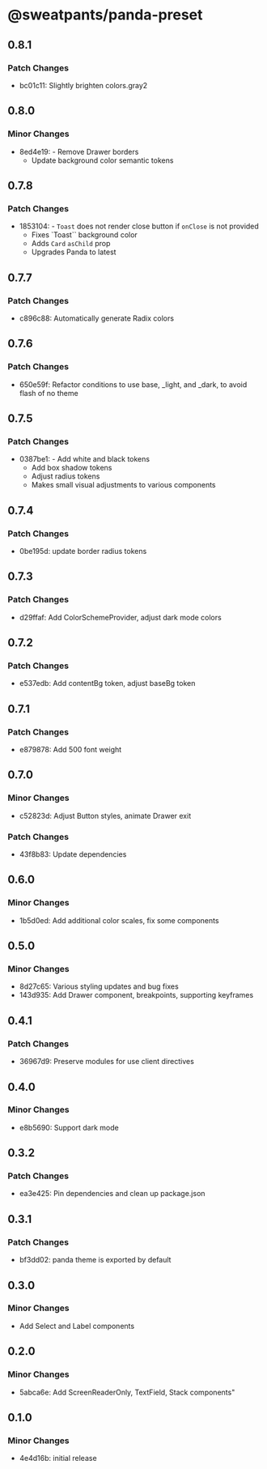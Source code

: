 # @sweatpants/panda-preset

## 0.8.1

### Patch Changes

- bc01c11: Slightly brighten colors.gray2

## 0.8.0

### Minor Changes

- 8ed4e19: - Remove Drawer borders
  - Update background color semantic tokens

## 0.7.8

### Patch Changes

- 1853104: - `Toast` does not render close button if `onClose` is not provided
  - Fixes `Toast`` background color
  - Adds `Card` `asChild` prop
  - Upgrades Panda to latest

## 0.7.7

### Patch Changes

- c896c88: Automatically generate Radix colors

## 0.7.6

### Patch Changes

- 650e59f: Refactor conditions to use base, \_light, and \_dark, to avoid flash of no theme

## 0.7.5

### Patch Changes

- 0387be1: - Add white and black tokens
  - Add box shadow tokens
  - Adjust radius tokens
  - Makes small visual adjustments to various components

## 0.7.4

### Patch Changes

- 0be195d: update border radius tokens

## 0.7.3

### Patch Changes

- d29ffaf: Add ColorSchemeProvider, adjust dark mode colors

## 0.7.2

### Patch Changes

- e537edb: Add contentBg token, adjust baseBg token

## 0.7.1

### Patch Changes

- e879878: Add 500 font weight

## 0.7.0

### Minor Changes

- c52823d: Adjust Button styles, animate Drawer exit

### Patch Changes

- 43f8b83: Update dependencies

## 0.6.0

### Minor Changes

- 1b5d0ed: Add additional color scales, fix some components

## 0.5.0

### Minor Changes

- 8d27c65: Various styling updates and bug fixes
- 143d935: Add Drawer component, breakpoints, supporting keyframes

## 0.4.1

### Patch Changes

- 36967d9: Preserve modules for use client directives

## 0.4.0

### Minor Changes

- e8b5690: Support dark mode

## 0.3.2

### Patch Changes

- ea3e425: Pin dependencies and clean up package.json

## 0.3.1

### Patch Changes

- bf3dd02: panda theme is exported by default

## 0.3.0

### Minor Changes

- Add Select and Label components

## 0.2.0

### Minor Changes

- 5abca6e: Add ScreenReaderOnly, TextField, Stack components"

## 0.1.0

### Minor Changes

- 4e4d16b: initial release
